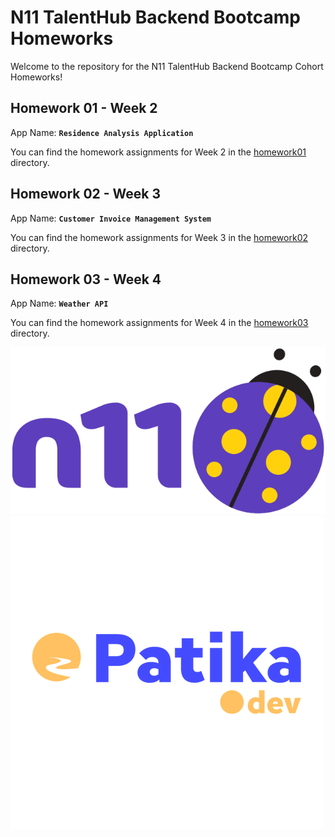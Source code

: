 # N11 TalentHub Backend Bootcamp Homeworks

Welcome to the repository for the N11 TalentHub Backend Bootcamp Cohort Homeworks!

## Homework 01 - Week 2
App Name: **`Residence Analysis Application`**

You can find the homework assignments for Week 2 in the [homework01](homework01) directory.

## Homework 02 - Week 3
App Name: **`Customer Invoice Management System`**

You can find the homework assignments for Week 3 in the [homework02](homework02) directory.

## Homework 03 - Week 4
App Name: **`Weather API`**

You can find the homework assignments for Week 4 in the [homework03](homework03) directory.

<a href="https://www.n11.com/">
  <img src="public/images/n11_logo.png" alt="N11 Logo">
</a>

<a href="https://www.patika.dev/">
  <img src="public/images/patika_logo.png" alt="Patika Logo">
</a>

